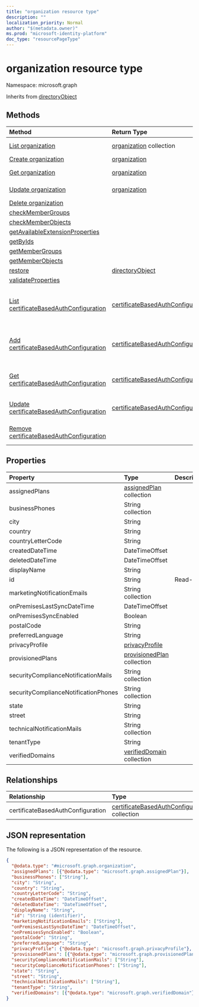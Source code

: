 ```yaml
---
title: "organization resource type"
description: ""
localization_priority: Normal
author: "$(metadata.owner)"
ms.prod: "microsoft-identity-platform"
doc_type: "resourcePageType"
---
```


# organization resource type

Namespace: microsoft.graph

Inherits from [directoryObject](directoryobject.md)

## Methods

| Method                                                                                                      | Return Type                                                                             | Description                                                                                                     |
| :---------------------------------------------------------------------------------------------------------- | :-------------------------------------------------------------------------------------- | :-------------------------------------------------------------------------------------------------------------- |
| [List organization](../api/organization-list.md)                                                            | [organization](organization.md) collection                                              | List properties and relationships of an organization object.                                                    |
| [Create organization](../api/organization-create.md)                                                        | [organization](organization.md)                                                         | Create a new organization object.                                                                               |
| [Get organization](../api/organization-get.md)                                                              | [organization](organization.md)                                                         | Read properties and relationships of an organization object.                                                    |
| [Update organization](../api/organization-update.md)                                                        | [organization](organization.md)                                                         | Update the properties of an organization object.                                                                |
| [Delete organization](../api/organization-delete.md)                                                        |                                                                                         | Delete an organization object.                                                                                  |
| [checkMemberGroups](../api/organization-checkMemberGroups.md)                                               |                                                                                         |                                                                                                                 |
| [checkMemberObjects](../api/organization-checkMemberObjects.md)                                             |                                                                                         |                                                                                                                 |
| [getAvailableExtensionProperties](../api/organization-getAvailableExtensionProperties.md)                   |                                                                                         |                                                                                                                 |
| [getByIds](../api/organization-getByIds.md)                                                                 |                                                                                         |                                                                                                                 |
| [getMemberGroups](../api/organization-getMemberGroups.md)                                                   |                                                                                         |                                                                                                                 |
| [getMemberObjects](../api/organization-getMemberObjects.md)                                                 |                                                                                         |                                                                                                                 |
| [restore](../api/organization-restore.md)                                                                   | [directoryObject](../resources/-directoryobject.md)                                     |                                                                                                                 |
| [validateProperties](../api/organization-validateProperties.md)                                             |                                                                                         |                                                                                                                 |
| [List certificateBasedAuthConfiguration](../api/organization-list-certificatebasedauthconfiguration.md)     | [certificateBasedAuthConfiguration](../resources/-certificatebasedauthconfiguration.md) | Get the certificateBasedAuthConfiguration objects from a certificateBasedAuthConfiguration navigation property. |
| [Add certificateBasedAuthConfiguration](../api/organization-post-certificatebasedauthconfiguration.md)      | [certificateBasedAuthConfiguration](../resources/-certificatebasedauthconfiguration.md) | Add certificateBasedAuthConfiguration by posting to the certificateBasedAuthConfiguration collection.           |
| [Get certificateBasedAuthConfiguration](../api/organization-get-certificatebasedauthconfiguration.md)       | [certificateBasedAuthConfiguration](../resources/-certificatebasedauthconfiguration.md) | Read the properties and relationships of a certificateBasedAuthConfiguration object.                            |
| [Update certificateBasedAuthConfiguration](../api/organization-update-certificatebasedauthconfiguration.md) | [certificateBasedAuthConfiguration](../resources/-certificatebasedauthconfiguration.md) | Update the properties of a certificateBasedAuthConfiguration object.                                            |
| [Remove certificateBasedAuthConfiguration](../api/organization-delete-certificatebasedauthconfiguration.md) |                                                                                         | Remove a certificateBasedAuthConfiguration object.                                                              |

## Properties

| Property                             | Type                                                          | Description |
| :----------------------------------- | :------------------------------------------------------------ | :---------- |
| assignedPlans                        | [assignedPlan](../resources/assignedplan.md) collection       |             |
| businessPhones                       | String collection                                             |             |
| city                                 | String                                                        |             |
| country                              | String                                                        |             |
| countryLetterCode                    | String                                                        |             |
| createdDateTime                      | DateTimeOffset                                                |             |
| deletedDateTime                      | DateTimeOffset                                                |             |
| displayName                          | String                                                        |             |
| id                                   | String                                                        | Read-only.  |
| marketingNotificationEmails          | String collection                                             |             |
| onPremisesLastSyncDateTime           | DateTimeOffset                                                |             |
| onPremisesSyncEnabled                | Boolean                                                       |             |
| postalCode                           | String                                                        |             |
| preferredLanguage                    | String                                                        |             |
| privacyProfile                       | [privacyProfile](../resources/privacyprofile.md)              |             |
| provisionedPlans                     | [provisionedPlan](../resources/provisionedplan.md) collection |             |
| securityComplianceNotificationMails  | String collection                                             |             |
| securityComplianceNotificationPhones | String collection                                             |             |
| state                                | String                                                        |             |
| street                               | String                                                        |             |
| technicalNotificationMails           | String collection                                             |             |
| tenantType                           | String                                                        |             |
| verifiedDomains                      | [verifiedDomain](../resources/verifieddomain.md) collection   |             |

## Relationships

| Relationship                      | Type                                                                                              | Description |
| :-------------------------------- | :------------------------------------------------------------------------------------------------ | :---------- |
| certificateBasedAuthConfiguration | [certificateBasedAuthConfiguration](../resources/certificatebasedauthconfiguration.md) collection |             |

## JSON representation

The following is a JSON representation of the resource.

<!-- {
  "blockType": "resource",
  "keyProperty": "id",
  "@odata.type": "microsoft.graph.organization",
  "baseType": "microsoft.graph.directoryObject",
  "openType": True
}
-->

```json
{
  "@odata.type": "#microsoft.graph.organization",
  "assignedPlans": [{"@odata.type": "microsoft.graph.assignedPlan"}],
  "businessPhones": ["String"],
  "city": "String",
  "country": "String",
  "countryLetterCode": "String",
  "createdDateTime": "DateTimeOffset",
  "deletedDateTime": "DateTimeOffset",
  "displayName": "String",
  "id": "String (identifier)",
  "marketingNotificationEmails": ["String"],
  "onPremisesLastSyncDateTime": "DateTimeOffset",
  "onPremisesSyncEnabled": "Boolean",
  "postalCode": "String",
  "preferredLanguage": "String",
  "privacyProfile": {"@odata.type": "microsoft.graph.privacyProfile"},
  "provisionedPlans": [{"@odata.type": "microsoft.graph.provisionedPlan"}],
  "securityComplianceNotificationMails": ["String"],
  "securityComplianceNotificationPhones": ["String"],
  "state": "String",
  "street": "String",
  "technicalNotificationMails": ["String"],
  "tenantType": "String",
  "verifiedDomains": [{"@odata.type": "microsoft.graph.verifiedDomain"}]
}
```
